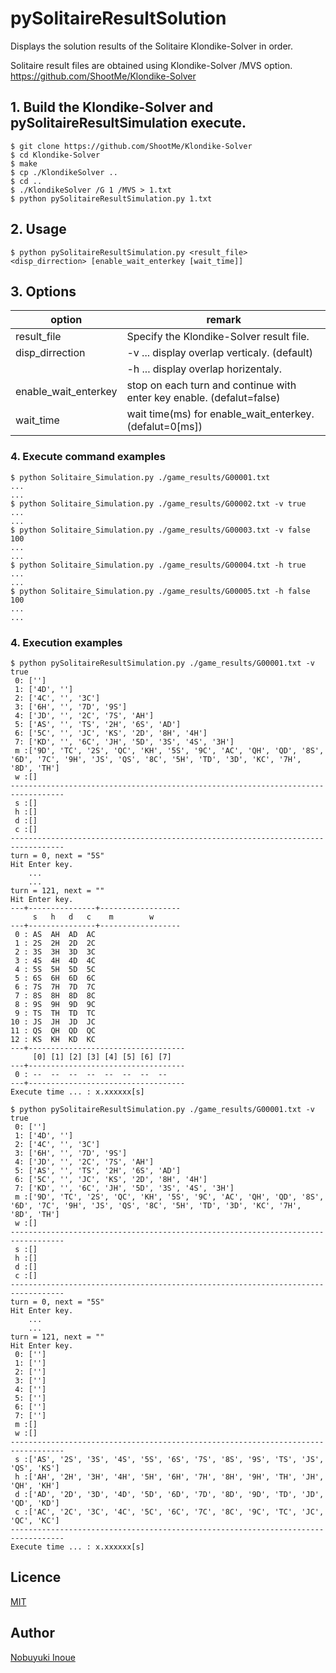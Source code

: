 # pySolitaireResultSolution

Displays the solution results of the Solitaire Klondike-Solver in order.

Solitaire result files are obtained using Klondike-Solver /MVS option.<br>
https://github.com/ShootMe/Klondike-Solver


## 1. Build the Klondike-Solver and pySolitaireResultSimulation execute.

```
$ git clone https://github.com/ShootMe/Klondike-Solver
$ cd Klondike-Solver
$ make
$ cp ./KlondikeSolver ..
$ cd ..
$ ./KlondikeSolver /G 1 /MVS > 1.txt
$ python pySolitaireResultSimulation.py 1.txt
```

## 2. Usage

```
$ python pySolitaireResultSimulation.py <result_file> <disp_dirrection> [enable_wait_enterkey [wait_time]]
```

## 3. Options

|option|remark|
|---|---|
|result_file|Specify the Klondike-Solver result file.|
|disp_dirrection|-v ... display overlap verticaly. (default)|
||-h ... display overlap horizentaly.|
|enable_wait_enterkey|stop on each turn and continue with enter key enable. (defalut=false)|
|wait_time|wait time(ms) for enable_wait_enterkey. (defalut=0[ms])|

### 4. Execute command examples

```
$ python Solitaire_Simulation.py ./game_results/G00001.txt
...
...
$ python Solitaire_Simulation.py ./game_results/G00002.txt -v true
...
...
$ python Solitaire_Simulation.py ./game_results/G00003.txt -v false 100
...
...
$ python Solitaire_Simulation.py ./game_results/G00004.txt -h true
...
...
$ python Solitaire_Simulation.py ./game_results/G00005.txt -h false 100
...
...
```

### 4. Execution examples

```
$ python pySolitaireResultSimulation.py ./game_results/G00001.txt -v true
 0: ['']
 1: ['4D', '']
 2: ['4C', '', '3C']
 3: ['6H', '', '7D', '9S']
 4: ['JD', '', '2C', '7S', 'AH']
 5: ['AS', '', 'TS', '2H', '6S', 'AD']
 6: ['5C', '', 'JC', 'KS', '2D', '8H', '4H']
 7: ['KD', '', '6C', 'JH', '5D', '3S', '4S', '3H']
 m :['9D', 'TC', '2S', 'QC', 'KH', '5S', '9C', 'AC', 'QH', 'QD', '8S', '6D', '7C', '9H', 'JS', 'QS', '8C', '5H', 'TD', '3D', 'KC', '7H', '8D', 'TH']
 w :[]
----------------------------------------------------------------------------------
 s :[]
 h :[]
 d :[]
 c :[]
----------------------------------------------------------------------------------
turn = 0, next = "5S"
Hit Enter key.
    ...
    ...
turn = 121, next = ""
Hit Enter key.
---+---------------+------------------
     s   h   d   c    m        w
---+---------------+------------------
 0 : AS  AH  AD  AC
 1 : 2S  2H  2D  2C
 2 : 3S  3H  3D  3C
 3 : 4S  4H  4D  4C
 4 : 5S  5H  5D  5C
 5 : 6S  6H  6D  6C
 6 : 7S  7H  7D  7C
 7 : 8S  8H  8D  8C
 8 : 9S  9H  9D  9C
 9 : TS  TH  TD  TC
10 : JS  JH  JD  JC
11 : QS  QH  QD  QC
12 : KS  KH  KD  KC
---+-----------------------------------
     [0] [1] [2] [3] [4] [5] [6] [7]
---+-----------------------------------
 0 : --  --  --  --  --  --  --  --
---+-----------------------------------
Execute time ... : x.xxxxxx[s]
```

```
$ python pySolitaireResultSimulation.py ./game_results/G00001.txt -v true
 0: ['']
 1: ['4D', '']
 2: ['4C', '', '3C']
 3: ['6H', '', '7D', '9S']
 4: ['JD', '', '2C', '7S', 'AH']
 5: ['AS', '', 'TS', '2H', '6S', 'AD']
 6: ['5C', '', 'JC', 'KS', '2D', '8H', '4H']
 7: ['KD', '', '6C', 'JH', '5D', '3S', '4S', '3H']
 m :['9D', 'TC', '2S', 'QC', 'KH', '5S', '9C', 'AC', 'QH', 'QD', '8S', '6D', '7C', '9H', 'JS', 'QS', '8C', '5H', 'TD', '3D', 'KC', '7H', '8D', 'TH']
 w :[]
----------------------------------------------------------------------------------
 s :[]
 h :[]
 d :[]
 c :[]
----------------------------------------------------------------------------------
turn = 0, next = "5S"
Hit Enter key.
    ...
    ...
turn = 121, next = ""
Hit Enter key.
 0: ['']
 1: ['']
 2: ['']
 3: ['']
 4: ['']
 5: ['']
 6: ['']
 7: ['']
 m :[]
 w :[]
----------------------------------------------------------------------------------
 s :['AS', '2S', '3S', '4S', '5S', '6S', '7S', '8S', '9S', 'TS', 'JS', 'QS', 'KS']
 h :['AH', '2H', '3H', '4H', '5H', '6H', '7H', '8H', '9H', 'TH', 'JH', 'QH', 'KH']
 d :['AD', '2D', '3D', '4D', '5D', '6D', '7D', '8D', '9D', 'TD', 'JD', 'QD', 'KD']
 c :['AC', '2C', '3C', '4C', '5C', '6C', '7C', '8C', '9C', 'TC', 'JC', 'QC', 'KC']
----------------------------------------------------------------------------------
Execute time ... : x.xxxxxx[s]
```

## Licence

[MIT](https://github.com/NobuyukiInoue/pySolitaireResultSimulation/blob/main/LICENSE)


## Author

[Nobuyuki Inoue](https://github.com/NobuyukiInoue/)
